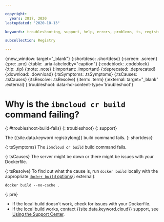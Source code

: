 ```yaml
---

copyright:
  years: 2017, 2020
lastupdated: "2020-10-13"

keywords: troubleshooting, support, help, errors, problems, ts, registry, build, build fails

subcollection: Registry

---
```


{:new_window: target="_blank"}
{:shortdesc: .shortdesc}
{:screen: .screen}
{:pre: .pre}
{:table: .aria-labeledby="caption"}
{:codeblock: .codeblock}
{:tip: .tip}
{:note: .note}
{:important: .important}
{:deprecated: .deprecated}
{:download: .download}
{:tsSymptoms: .tsSymptoms}
{:tsCauses: .tsCauses}
{:tsResolve: .tsResolve}
{:term: .term}
{:external: target="_blank" .external}
{:troubleshoot: data-hd-content-type='troubleshoot'}

# Why is the `ibmcloud cr build` command failing?
{: #troubleshoot-build-fails}
{: troubleshoot}
{: support}

The {{site.data.keyword.registrylong}} build command fails.
{: shortdesc}

{: tsSymptoms}
The `ibmcloud cr build` build command fails.

{: tsCauses}
The server might be down or there might be issues with your Dockerfile.

{: tsResolve}
To find out what the cause is, run `docker build` locally with the appropriate [`docker build` options](https://docs.docker.com/engine/reference/commandline/build/){: external}:

```
docker build --no-cache .
```
{:  pre}

- If the local build doesn't work, check for issues with your Dockerfile.
- If the local build works, contact {{site.data.keyword.cloud}} support, see [Using the Support Center](/docs/get-support?topic=get-support-using-avatar).
